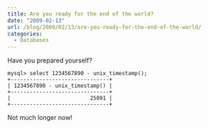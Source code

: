 ```yaml
---
title: Are you ready for the end of the world?
date: "2009-02-13"
url: /blog/2009/02/13/are-you-ready-for-the-end-of-the-world/
categories:
  - Databases
---
```

Have you prepared yourself?

```
mysql> select 1234567890 - unix_timestamp();
+-------------------------------+
| 1234567890 - unix_timestamp() |
+-------------------------------+
|                         25091 | 
+-------------------------------+
```

Not much longer now!


